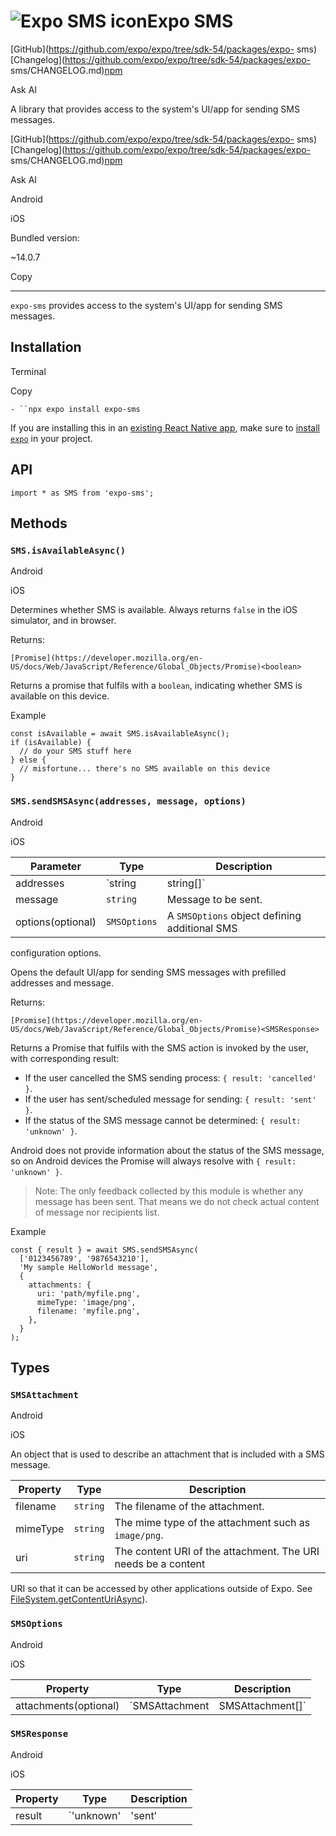 # ![Expo SMS icon](/static/images/packages/expo-sms.png)Expo SMS

[GitHub](https://github.com/expo/expo/tree/sdk-54/packages/expo-
sms)[Changelog](https://github.com/expo/expo/tree/sdk-54/packages/expo-
sms/CHANGELOG.md)[npm](https://www.npmjs.com/package/expo-sms)

Ask AI

A library that provides access to the system's UI/app for sending SMS
messages.

[GitHub](https://github.com/expo/expo/tree/sdk-54/packages/expo-
sms)[Changelog](https://github.com/expo/expo/tree/sdk-54/packages/expo-
sms/CHANGELOG.md)[npm](https://www.npmjs.com/package/expo-sms)

Ask AI

Android

iOS

Bundled version:

~14.0.7

Copy

* * *

`expo-sms` provides access to the system's UI/app for sending SMS messages.

## Installation

Terminal

Copy

`- ``npx expo install expo-sms`

If you are installing this in an [existing React Native app](/bare/overview),
make sure to [install `expo`](/bare/installing-expo-modules) in your project.

## API

    
    
    import * as SMS from 'expo-sms';
    

## Methods

### `SMS.isAvailableAsync()`

Android

iOS

Determines whether SMS is available. Always returns `false` in the iOS
simulator, and in browser.

Returns:

`[Promise](https://developer.mozilla.org/en-
US/docs/Web/JavaScript/Reference/Global_Objects/Promise)<boolean>`

Returns a promise that fulfils with a `boolean`, indicating whether SMS is
available on this device.

Example

    
    
    const isAvailable = await SMS.isAvailableAsync();
    if (isAvailable) {
      // do your SMS stuff here
    } else {
      // misfortune... there's no SMS available on this device
    }
    

### `SMS.sendSMSAsync(addresses, message, options)`

Android

iOS

Parameter| Type| Description  
---|---|---  
addresses| `string | string[]`| An array of addresses (phone numbers) or single address passed as strings. Those would appear as recipients of the prepared message.  
message| `string`| Message to be sent.  
options(optional)| `SMSOptions`| A `SMSOptions` object defining additional SMS
configuration options.  
  
  

Opens the default UI/app for sending SMS messages with prefilled addresses and
message.

Returns:

`[Promise](https://developer.mozilla.org/en-
US/docs/Web/JavaScript/Reference/Global_Objects/Promise)<SMSResponse>`

Returns a Promise that fulfils with the SMS action is invoked by the user,
with corresponding result:

  * If the user cancelled the SMS sending process: `{ result: 'cancelled' }`.
  * If the user has sent/scheduled message for sending: `{ result: 'sent' }`.
  * If the status of the SMS message cannot be determined: `{ result: 'unknown' }`.

Android does not provide information about the status of the SMS message, so
on Android devices the Promise will always resolve with `{ result: 'unknown'
}`.

> Note: The only feedback collected by this module is whether any message has
> been sent. That means we do not check actual content of message nor
> recipients list.

Example

    
    
    const { result } = await SMS.sendSMSAsync(
      ['0123456789', '9876543210'],
      'My sample HelloWorld message',
      {
        attachments: {
          uri: 'path/myfile.png',
          mimeType: 'image/png',
          filename: 'myfile.png',
        },
      }
    );
    

## Types

### `SMSAttachment`

Android

iOS

An object that is used to describe an attachment that is included with a SMS
message.

Property| Type| Description  
---|---|---  
filename| `string`| The filename of the attachment.  
mimeType| `string`| The mime type of the attachment such as `image/png`.  
uri| `string`| The content URI of the attachment. The URI needs be a content
URI so that it can be accessed by other applications outside of Expo. See
[FileSystem.getContentUriAsync](/versions/latest/sdk/filesystem#filesystemgetcontenturiasyncfileuri)).  
  
### `SMSOptions`

Android

iOS

Property| Type| Description  
---|---|---  
attachments(optional)| `SMSAttachment | SMSAttachment[]`| -  
  
### `SMSResponse`

Android

iOS

Property| Type| Description  
---|---|---  
result| `'unknown' | 'sent' | 'cancelled'`| Status of SMS action invoked by the user.

